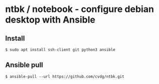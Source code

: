 # ntbk / notebook - configure debian desktop with Ansible


## Install

```shell
$ sudo apt install ssh-client git python3 ansible
```

## Ansible pull

```shell
$ ansible-pull --url https://github.com/cvdg/ntbk.git
```
